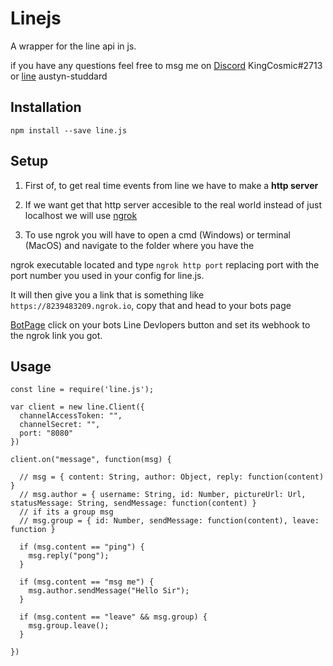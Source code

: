 # Linejs
A wrapper for the line api in js.

if you have any questions feel free to msg me on [Discord](https://discordapp.com/) KingCosmic#2713 or [line](https://line.me/en/) austyn-studdard

## Installation

```
npm install --save line.js
```

## Setup

1. First of, to get real time events from line we have to make a **http server**

2. If we want get that http server accesible to the real world instead of just localhost we will use [ngrok](https://ngrok.com/)

3. To use ngrok you will have to open a cmd (Windows) or terminal (MacOS) and navigate to the folder where you have the

ngrok executable located and type `ngrok http port` replacing port with the port number you used in your config for line.js.

It will then give you a link that is something like `https://8239483209.ngrok.io`, copy that and head to your bots page

[BotPage](https://developers.line.me/console/) click on your bots Line Devlopers button and set its webhook to the ngrok link you got.

## Usage
```JS
const line = require('line.js');

var client = new line.Client({
  channelAccessToken: "",
  channelSecret: "",
  port: "8080"
})

client.on("message", function(msg) {

  // msg = { content: String, author: Object, reply: function(content) }
  // msg.author = { username: String, id: Number, pictureUrl: Url, statusMessage: String, sendMessage: function(content) }
  // if its a group msg
  // msg.group = { id: Number, sendMessage: function(content), leave: function }

  if (msg.content == "ping") {
    msg.reply("pong");
  }

  if (msg.content == "msg me") {
    msg.author.sendMessage("Hello Sir");
  }

  if (msg.content == "leave" && msg.group) {
    msg.group.leave();
  }

})
```
